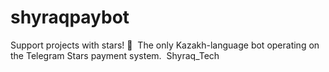 # shyraqpaybot
Support projects with stars! 🌟   The only Kazakh-language bot operating on the Telegram Stars payment system.  Shyraq_Tech
